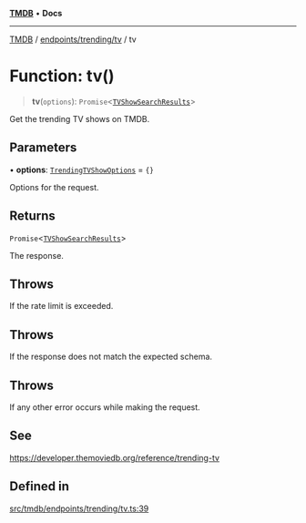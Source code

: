 [**TMDB**](../../../../README.md) • **Docs**

***

[TMDB](../../../../README.md) / [endpoints/trending/tv](../README.md) / tv

# Function: tv()

> **tv**(`options`): `Promise`\<[`TVShowSearchResults`](../../../../structs/Schemas/type-aliases/TVShowSearchResults.md)\>

Get the trending TV shows on TMDB.

## Parameters

• **options**: [`TrendingTVShowOptions`](../type-aliases/TrendingTVShowOptions.md) = `{}`

Options for the request.

## Returns

`Promise`\<[`TVShowSearchResults`](../../../../structs/Schemas/type-aliases/TVShowSearchResults.md)\>

The response.

## Throws

If the rate limit is exceeded.

## Throws

If the response does not match the expected schema.

## Throws

If any other error occurs while making the request.

## See

https://developer.themoviedb.org/reference/trending-tv

## Defined in

[src/tmdb/endpoints/trending/tv.ts:39](https://github.com/Norviah/media-hub/blob/d809718af017974e095f312fcfa8bfdf58d3e3e5/src/tmdb/endpoints/trending/tv.ts#L39)
